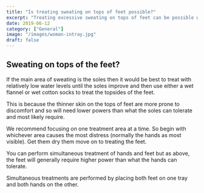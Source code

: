 ```yaml
---
title: "Is treating sweating on tops of feet possible?"
excerpt: "Treating excessive sweating on tops of feet can be possible with the right equipment and treatment."
date: 2019-06-12
category: ["General"]
image: "/images/woman-intray.jpg"
draft: false
---
```


## Sweating on tops of the feet?

If the main area of sweating is the soles then it would be best to treat with relatively low water levels until the soles improve and then use either a wet flannel or wet cotton socks to treat the topsides of the feet.

This is because the thinner skin on the tops of feet are more prone to discomfort and so will need lower powers than what the soles can tolerate and most likely require.

We recommend focusing on one treatment area at a time. So begin with whichever area causes the most distress (normally the hands as most visible). Get them dry them move on to treating the feet.

You can perform simultaneous treatment of hands and feet but as above, the feet will generally require higher power than what the hands can tolerate.

Simultaneous treatments are performed by placing both feet on one tray and both hands on the other.